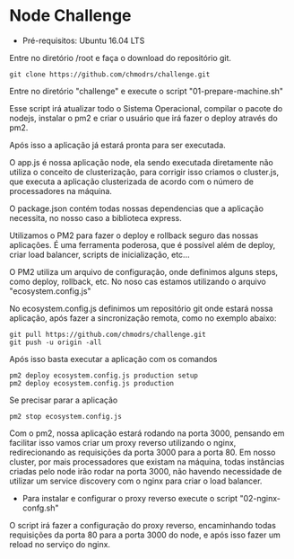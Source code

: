 # Node Challenge

* Pré-requisitos: Ubuntu 16.04 LTS

Entre no diretório /root e faça o download do repositório git.

```
git clone https://github.com/chmodrs/challenge.git
```

Entre no diretório "challenge" e execute o script "01-prepare-machine.sh"

Esse script irá atualizar todo o Sistema Operacional, compilar o pacote do nodejs, instalar o pm2 e
criar o usuário que irá fazer o deploy através do pm2.

Após isso a aplicação já estará pronta para ser executada.

O app.js é nossa aplicação node, ela sendo executada diretamente não utiliza o conceito de 
clusterização, para corrigir isso criamos o cluster.js, que executa a aplicação clusterizada de 
acordo com o número de processadores na máquina.

O package.json contém todas nossas dependencias que a aplicação necessita, no nosso caso a biblioteca
express.

Utilizamos o PM2 para fazer o deploy e rollback seguro das nossas aplicações. É uma ferramenta poderosa, que é possível além de deploy, criar load balancer, scripts de inicialização, etc...

O PM2 utiliza um arquivo de configuração, onde definimos alguns steps, como deploy, rollback, etc. No noso cas estamos utilizando o arquivo "ecosystem.config.js"

No ecosystem.config.js definimos um repositório git onde estará nossa aplicação, após fazer a sincronização remota, como no exemplo abaixo:

```
git pull https://github.com/chmodrs/challenge.git
git push -u origin -all
```

Após isso basta executar a aplicação com os comandos

```
pm2 deploy ecosystem.config.js production setup
pm2 deploy ecosystem.config.js production
```

Se precisar parar a aplicação

```
pm2 stop ecosystem.config.js
```

Com o pm2, nossa aplicação estará rodando na porta 3000, pensando em facilitar isso vamos criar um proxy
reverso utilizando o nginx, redirecionando as requisições da porta 3000 para a porta 80. Em nosso cluster, por mais processadores que existam na máquina, todas instâncias criadas pelo node irão rodar na porta 3000, não havendo necessidade de utilizar um service discovery com o nginx para criar o load balancer.

* Para instalar e configurar o proxy reverso execute o script "02-nginx-confg.sh"

O script irá fazer a configuração do proxy reverso, encaminhando todas requisições da porta 80 para a porta 3000 do node, e após isso fazer um reload no serviço do nginx.

